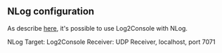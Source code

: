 ## NLog configuration

As describe [here](http://log2console.codeplex.com/WorkItem/View.aspx?WorkItemId=818), it's possible to use Log2Console with NLog.

NLog Target: <target name="chainsaw" xsi:type="Chainsaw" address="udp://localhost:7071" />
Log2Console Receiver: UDP Receiver, localhost, port 7071